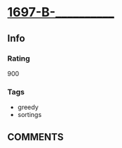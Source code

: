 # [1697-B-__________](https://codeforces.com/problemset/problem/1697/B)

## Info

### Rating

900

### Tags

- greedy
- sortings

## __COMMENTS__

> 

